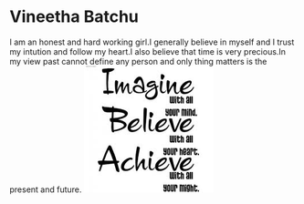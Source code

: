 # Vineetha Batchu
I am an honest and hard working girl.I generally believe in myself and I trust my intution and follow my heart.I also believe that time is very precious.In my view past cannot define any person and only thing matters is the present and future.
![AboutMe](Quote.jpeg)
